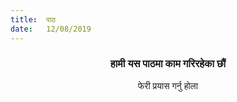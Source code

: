 ```yaml
---
title:  पाठ
date:   12/08/2019
---
```


### <center>हामी यस पाठमा काम गरिरहेका छौं</center>
<center>फेरी प्रयास गर्नु होला</center>